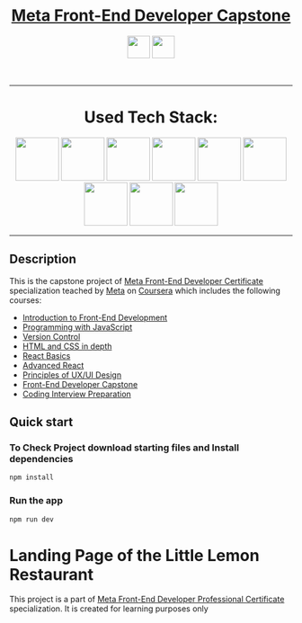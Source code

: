 <h1 align="center"><a  href="https://www.coursera.org/professional-certificates/meta-front-end-developer">Meta Front-End Developer Capstone</a></h1>
<p align="center">
<img height="40" src="https://img.shields.io/badge/Coursera-0747a6?style=flat&logo=coursera&logoColor=white" />
<img height="40" src="https://img.shields.io/badge/Meta-e2e2e2?style=flat&logo=meta&logoColor=0668E1" />
</p>
     &nbsp;

---

<h1 align="center">Used Tech Stack:</h1> 
<p align="center">
    <img height="77" src="https://user-images.githubusercontent.com/25181517/117447155-6a868a00-af3d-11eb-9cfe-245df15c9f3f.png">
    <img height="77" src="https://user-images.githubusercontent.com/25181517/183897015-94a058a6-b86e-4e42-a37f-bf92061753e5.png">
    <img height="77" src="https://user-images.githubusercontent.com/25181517/192158954-f88b5814-d510-4564-b285-dff7d6400dad.png">
    <img height="77" src="https://user-images.githubusercontent.com/25181517/183898674-75a4a1b1-f960-4ea9-abcb-637170a00a75.png">
    <img height="77" src="https://user-images.githubusercontent.com/25181517/121401671-49102800-c959-11eb-9f6f-74d49a5e1774.png">
    <img height="77" src="https://user-images.githubusercontent.com/25181517/189715289-df3ee512-6eca-463f-a0f4-c10d94a06b2f.png">
    <img height="77" src="https://user-images.githubusercontent.com/25181517/192108372-f71d70ac-7ae6-4c0d-8395-51d8870c2ef0.png">
    <img height="77" src="https://user-images.githubusercontent.com/25181517/192108374-8da61ba1-99ec-41d7-80b8-fb2f7c0a4948.png">
    <img height="77" src="https://user-images.githubusercontent.com/25181517/192108891-d86b6220-e232-423a-bf5f-90903e6887c3.png">
</p>

---

## Description

This is the capstone project of [Meta Front-End Developer Certificate](https://www.coursera.org/professional-certificates/meta-front-end-developer) specialization teached by [Meta](https://www.facebook.com/business/learn/front-end-back-end-developer-certificate-coursera) on [Coursera](https://www.coursera.org/professional-certificates/meta-front-end-developer) which includes the following courses:

- [Introduction to Front-End Development](https://www.coursera.org/learn/introduction-to-front-end-development?specialization=meta-front-end-developer)
- [Programming with JavaScript](https://www.coursera.org/learn/programming-with-javascript?specialization=meta-front-end-developer)
- [Version Control](https://www.coursera.org/learn/introduction-to-version-control?specialization=meta-front-end-developer)
- [HTML and CSS in depth](https://www.coursera.org/learn/html-and-css-in-depth?specialization=meta-front-end-developer)
- [React Basics](https://www.coursera.org/learn/react-basics?specialization=meta-front-end-developer)
- [Advanced React](https://www.coursera.org/learn/advanced-react?specialization=meta-front-end-developer)
- [Principles of UX/UI Design](https://www.coursera.org/learn/principles-of-ux-ui-design?specialization=meta-front-end-developer)
- [Front-End Developer Capstone](https://www.coursera.org/learn/meta-front-end-developer-capstone?specialization=meta-front-end-developer)
- [Coding Interview Preparation](https://www.coursera.org/learn/coding-interview-preparation?specialization=meta-front-end-developer)

## Quick start

### To Check Project download starting files and Install dependencies

```bash
npm install
```

### Run the app

```bash
npm run dev
```

# Landing Page of the Little Lemon Restaurant

This project is a part of [Meta Front-End Developer Professional Certificate](https://www.coursera.org/professional-certificates/meta-front-end-developer) specialization. It is created for learning purposes only
